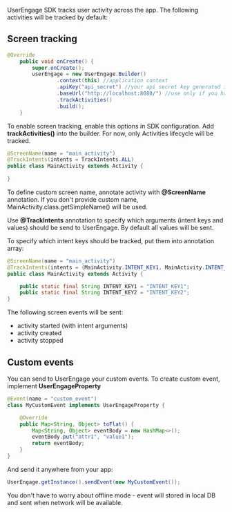 UserEngage SDK tracks user activity across the app. 
The following activities will be tracked by default:

## Screen tracking

```java
@Override
    public void onCreate() {
        super.onCreate();
        userEngage = new UserEngage.Builder()
                .context(this) //application context
                .apiKey("api_secret") //your api secret key generated in panel [url]
                .baseUrl("http://localhost:8080/") //use only if you have self hosted UE engine
                .trackActivities()
                .build();
    }
```

To enable screen tracking, enable this options in SDK configuration. Add **trackActivities()** into the builder.
For now, only Activities lifecycle will be tracked.

```java
@ScreenName(name = "main_activity")
@TrackIntents(intents = TrackIntents.ALL)
public class MainActivity extends Activity {
    
}
```

To define custom screen name, annotate activity with **@ScreenName** annotation. 
If you don't provide custom name, MainActivity.class.getSimpleName() will be used.

Use **@TrackIntents** annotation to specify which arguments 
(intent keys and values) should be send to UserEngage. By default all values will be sent.

To specify which intent keys should be tracked, put them into annotation array:
```java
@ScreenName(name = "main_activity")
@TrackIntents(intents = {MainActivity.INTENT_KEY1, MainActivity.INTENT_KEY2})
public class MainActivity extends Activity {

    public static final String INTENT_KEY1 = "INTENT_KEY1";
    public static final String INTENT_KEY2 = "INTENT_KEY2";
}
```

The following screen events will be sent:
* activity started (with intent arguments)
* activity created
* activity stopped

## Custom events
You can send to UserEngage your custom events. 
To create custom event, implement **UserEngageProperty**
```java
@Event(name = "custom_event")
class MyCustomEvent implements UserEngageProperty {

    @Override
    public Map<String, Object> toFlat() {
        Map<String, Object> eventBody = new HashMap<>();
        eventBody.put("attr1", "value1");
        return eventBody;
    }
}
```

And send it anywhere from your app:
```java
UserEngage.getInstance().sendEvent(new MyCustomEvent());
```

You don't have to worry about offline mode - event will stored in local DB and sent when network will be available.
